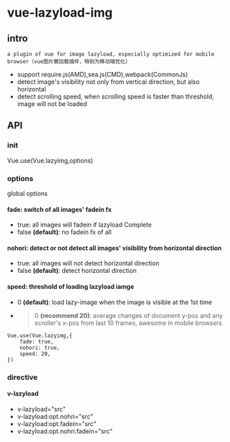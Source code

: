 # vue-lazyload-img

## intro
    a plugin of vue for image lazyload, especially optimized for mobile browser（vue图片懒加载插件，特别为移动端优化）

* support require.js(AMD),sea.js(CMD),webpack(CommonJs)
* detect image's visibility not only from vertical direction, but also horizontal
* detect scrolling speed, when scrolling speed is faster than threshold, image will not be loaded

## API

### init

Vue.use(Vue.lazyimg,options)

### options
global options
#### fade: switch of all images' fadein fx

* true: all images will fadein if lazyload Complete
* false **(default)**: no fadein fx of all

#### nohori: detect or not detect all images' visibility from horizontal direction

* true: all images will not detect horizontal direction
* false **(default)**:  detect horizontal direction

#### speed: threshold of loading lazyload iamge

* 0 **(default)**: load lazy-image when the image is visible at the 1st time
* >0 **(recommend 20)**: average changes of document y-pos and any scroller's x-pos from last 10 frames, awesome in mobile browsers

```
Vue.use(Vue.lazyimg,{
    fade: true,
    nohori: true,
    speed: 20,
})
```

### directive

#### v-lazyload

* v-lazyload="src"
* v-lazyload:opt.nohri="src"
* v-lazyload:opt.fadein="src"
* v-lazyload:opt.nohri.fadein="src"
